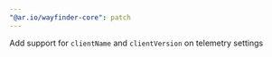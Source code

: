```yaml
---
"@ar.io/wayfinder-core": patch
---
```


Add support for `clientName` and `clientVersion` on telemetry settings
